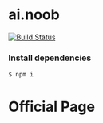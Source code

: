 
# ai.noob

[![Build Status](https://travis-ci.org/joemccann/dillinger.svg?branch=master)](https://ai-noob.github.io/NOOB/)

### Install dependencies

```sh
$ npm i
```
# Official Page
